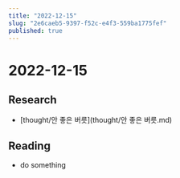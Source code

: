 ```yaml
---
title: "2022-12-15"
slug: "2e6caeb5-9397-f52c-e4f3-559ba1775fef"
published: true
---
```


# 2022-12-15

## Research

- [thought/안 좋은 버릇](thought/안 좋은 버릇.md)

## Reading

- do something